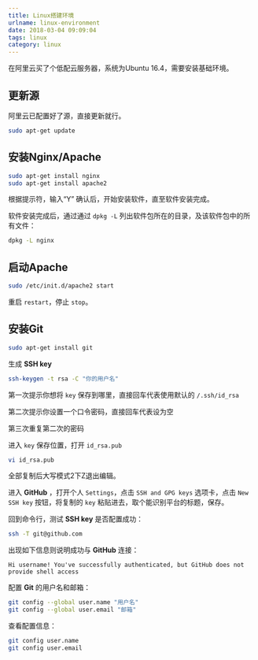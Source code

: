 ```yaml
---
title: Linux搭建环境
urlname: linux-environment
date: 2018-03-04 09:09:04
tags: linux
category: linux
---
```

在阿里云买了个低配云服务器，系统为Ubuntu 16.4，需要安装基础环境。

## 更新源
阿里云已配置好了源，直接更新就行。
```bash
sudo apt-get update
```
## 安装Nginx/Apache
```bash
sudo apt-get install nginx
sudo apt-get install apache2
```
根据提示符，输入“Y” 确认后，开始安装软件，直至软件安装完成。

软件安装完成后，通过通过 `dpkg -L` 列出软件包所在的目录，及该软件包中的所有文件：
```bash
dpkg -L nginx
```
<!-- more -->
## 启动Apache
```bash
sudo /etc/init.d/apache2 start
```
重启 `restart`，停止 `stop`。

## 安装Git
```bash
sudo apt-get install git
```
生成 **SSH key**
```bash
ssh-keygen -t rsa -C "你的用户名"
```
第一次提示你想将 `key` 保存到哪里，直接回车代表使用默认的 `/.ssh/id_rsa`

第二次提示你设置一个口令密码，直接回车代表设为空

第三次重复第二次的密码

进入 `key` 保存位置，打开 `id_rsa.pub` 
```bash
vi id_rsa.pub
```
全部复制后大写模式2下Z退出编辑。

进入 **GitHub** ，打开个人 `Settings`，点击 `SSH and GPG keys` 选项卡，点击 `New SSH key` 按钮，将复制的 `key` 粘贴进去，取个能识别平台的标题，保存。

回到命令行，测试 **SSH key** 是否配置成功：
```bash
ssh -T git@github.com
```
出现如下信息则说明成功与 **GitHub** 连接：
```
Hi username! You've successfully authenticated, but GitHub does not provide shell access
```

配置 **Git** 的用户名和邮箱：
```bash
git config --global user.name "用户名"
git config --global user.email "邮箱"
```

查看配置信息：
```bash
git config user.name
git config user.email
```

